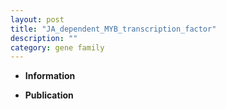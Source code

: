 ```yaml
---
layout: post
title: "JA_dependent_MYB_transcription_factor"
description: ""
category: gene family
---
```


* **Information**  

* **Publication**  


